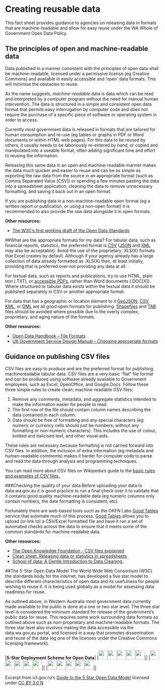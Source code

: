 # Creating reusable data
This fact sheet provides guidance to agencies on releasing data in formats that are
machine-readable and allow for easy reuse under the WA Whole of Government
Open Data Policy.

## The principles of open and machine-readable data
Data published in a manner consistent with the principles of open data shall be
machine-readable, licensed under a permissive license (eg Creative Commons) and
available in easily accessible and ‘open’ data formats. This will minimise the
obstacles to reuse.

As the name suggests, *machine-readable* data is data which can be read and
interpreted by a computer program without the need for manual human intervention.
The data is structured in a simple and consistent open data format that permits easy
interrogation by computer code and does not require the purchase of a specific piece
of software or operating system in order to access.

Currently most government data is released in formats that are tailored for human
consumption and re-use (eg tables or graphs in PDF or Word documents or within
HTML web pages). For this data to be reused by others, it usually needs to be
laboriously re-entered by hand, or copied and manipulated into a useable format,
often adding significant time and effort to reusing the information.

Releasing this same data in an open and machine-readable manner makes the data
much quicker and easier to reuse and can be as simple as exporting the raw data
from the source in an appropriate format (such as Comma Separated Value [CSV])
or spending a few minutes pasting the data into a spreadsheet application, cleaning
the data to remove unnecessary formatting, and saving it back out in an open format.

If you are publishing data in a non-machine-readable open format (eg a written
report or publication, or using a non-open format) it is recommended to also provide
the raw data alongside it in open formats.

__Other resources:__

* [The W3C’s first working draft of the Open Data Standards](http://www.w3.org/TR/dwbp/)

##What are the appropriate formats for my data?
For tabular data, such as financial reports, statistics, the preferred format is [CSV](https://en.wikipedia.org/wiki/Comma-separated_values)
([JSON](https://en.wikipedia.org/wiki/JSON) and [XML](https://en.wikipedia.org/wiki/XML) may also be acceptable). Avoid the use of the proprietary .XLS(X)
formats that Excel creates by default. Although if your agency already has a large
collection of data already formatted as .XLS(X) then, at least initially, providing that is
preferred over not providing any data at all.

For textual data, such as reports and publications, try to use HTML, plain text (.TXT),
or [accessible PDFs](http://webguide.gov.au/accessibility-usability/accessibility/pdf-accessibility/), rather than Word documents (.DOC[X]). Where structured or
tabular data exists within the textual data it should be published separately in CSV or
another appropriate format.

For data that has a geographic or location element to it [GeoJSON](https://en.wikipedia.org/wiki/GeoJSON), [CSV](http://www.gdal.org/drv_csv.html), [KML](https://en.wikipedia.org/wiki/Keyhole_Markup_Language), or
[GML](https://en.wikipedia.org/wiki/Geography_Markup_Language) are all good open formats for publishing. [Shapefiles](https://en.wikipedia.org/wiki/Shapefile) and [TAB](https://en.wikipedia.org/wiki/MapInfo_TAB_format) files should be
avoided where possible due to the overly complex, proprietary, and aging nature of
the formats.

__Other resources:__ 

* [Open Data Handbook – File Formats](http://opendatahandbook.org/guide/en/appendices/file-formats/)
* [UK Government Service Design Manual – Choosing appropriate formats](https://www.gov.uk/service-manual/user-centred-design/choosing-appropriate-formats.html)

## Guidance on publishing CSV files
CSV files are easy to produce and are the preferred format for publishing machinereadable
tabular data. CSV files are a very basic “flat” file format and can be
produced using software already available to Government employees, such as
Excel, OpenOffice, and Google Docs.
Follow these three simple rules to create clean, machine-readable CSV files:

1. Remove any comments, metadata, and aggregate statistics intended to make
the information easier for people to read.
2. The first row of the file should contain column names describing the data
contained in each column.
3. Data should be free of formatting and any special characters (eg numeric or
currency cells should just be numbers, without any formatting or non-numeric
characters). This includes the use of colour, bolded and italicised text, and
other visual aids.

These rules are necessary because formatting is not carried forward into CSV files.
In addition, the inclusion of extra information (eg metadata and human-readable
comments) makes it harder for computer code to parse and read the data through
analysis and programming techniques.

You can read more about CSV files on Wikipedia’s guide to the [basic rules and
examples of CSV files.](https://en.wikipedia.org/wiki/Comma-separated_values#Basic_rules_and_examples)

###Checking the quality of your data
Before uploading your data to data.wa.gov.au it is good practice to run a final check
over it to validate that it contains good quality machine-readable data (eg numeric
columns only contain numbers, the date formatting is consistent, etc).

Fortunately there are web-based tools such as the OKFN Labs [Good Tables](http://goodtables.okfnlabs.org/) service
that automate much of this process. [Good Tables](http://goodtables.okfnlabs.org/) allows you to upload (or link to) a
CSV/Excel formatted file and have it run a set of automated checks across the data
to ensure that it meets some of the common standards for machine-readable data.

__Other resources:__

* [The Open Knowledge Foundation - CSV files explained](http://data.okfn.org/doc/csv)
* [Clean sheet: Releasing data or statistics in spreadsheets](http://www.clean-sheet.org/)
* [School of data: A Gentle Introduction to Data Cleaning.](http://schoolofdata.org/courses/#IntroDataCleaning)

##The 5-Star Open Data Model
The World Wide Web Consortium (W3C) the standards body for the internet, has
developed a five star model to describe different characteristics of open data and its
usefulness for people wishing to reuse it. It is being used globally as a model for
assessing data readiness for reuse.

As outlined above, in Western Australia most government data currently made
available to the public is done at a one or two star level. The three star level is
considered the minimum standard for release of the government’s public data for
reuse. This requires some work surrounding data formats as outlined above such as
non-proprietary and machine-readable formats. The three star level also involves
making the data accessible via the data.wa.gov.au portal, and licensed in a way that
promotes dissemination and reuse of the data (eg one of the licences under the
Creative Commons licensing framework).

|__5-Star Deployment Scheme for Open Data__|
|<img src="/imgs/Star-yellow.png" style=" width:30px"><img src="/imgs/Star-yellow.png" style=" width:30px"><img src="/imgs/Star-yellow.png" style=" width:30px"><img src="/imgs/Star-grey.png" style=" width:30px"><img src="/imgs/Star-grey.png" style=" width:30px">||
|<img src="/imgs/Star-yellow.png" style=" width:30px"><img src="/imgs/Star-yellow.png" style=" width:30px"><img src="/imgs/Star-yellow.png" style=" width:30px"><img src="/imgs/Star-yellow.png" style=" width:30px"><img src="/imgs/Star-grey.png" style=" width:30px">||
|<img src="/imgs/Star-yellow.png" style=" width:30px"><img src="/imgs/Star-yellow.png" style=" width:30px"><img src="/imgs/Star-yellow.png" style=" width:30px"><img src="/imgs/Star-yellow.png" style=" width:30px"><img src="/imgs/Star-yellow.png" style=" width:30px">||

Excerpt from ict.gov.nz’s [Guide to the 5 Star Open Data Model](https://www.ict.govt.nz/guidance-and-resources/open-government/toolkit-agencies/applying-5-star-open-data-model-your-high-value-pu/) licensed under [CC BY 3.0 N](http://creativecommons.org/licenses/by/3.0/nz/)
